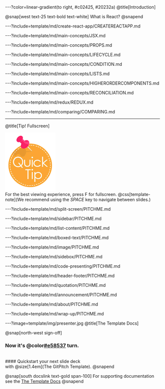 ---?color=linear-gradient(to right, #c02425, #20232a)
@title[Introduction]

@snap[west text-25 text-bold text-white]
What is React?
@snapend

---?include=template/md/create-react-app/CREATEREACTAPP.md

---?include=template/md/main-concepts/JSX.md

---?include=template/md/main-concepts/PROPS.md

---?include=template/md/main-concepts/LIFECYCLE.md

---?include=template/md/main-concepts/CONDITION.md

---?include=template/md/main-concepts/LISTS.md

---?include=template/md/main-concepts/HIGHERORDERCOMPONENTS.md

---?include=template/md/main-concepts/RECONCILIATION.md

---?include=template/md/redux/REDUX.md

---?include=template/md/comparing/COMPARING.md


---
@title[Tip! Fullscreen]

![TIP](template/img/tip.png)
<br>
For the best viewing experience, press F for fullscreen.
@css[template-note](We recommend using the *SPACE* key to navigate between slides.)

---?include=template/md/split-screen/PITCHME.md

---?include=template/md/sidebar/PITCHME.md

---?include=template/md/list-content/PITCHME.md

---?include=template/md/boxed-text/PITCHME.md

---?include=template/md/image/PITCHME.md

---?include=template/md/sidebox/PITCHME.md

---?include=template/md/code-presenting/PITCHME.md

---?include=template/md/header-footer/PITCHME.md

---?include=template/md/quotation/PITCHME.md

---?include=template/md/announcement/PITCHME.md

---?include=template/md/about/PITCHME.md

---?include=template/md/wrap-up/PITCHME.md

---?image=template/img/presenter.jpg
@title[The Template Docs]

@snap[north-west sign-off]
### **Now it's @color[#e58537](your) turn.**
<br>
#### Quickstart your next slide deck<br>with @size[1.4em](The GitPitch Template).
@snapend

@snap[south docslink text-gold span-100]
For supporting documentation see the [The Template Docs](https://gitpitch.com/docs/the-template)
@snapend
